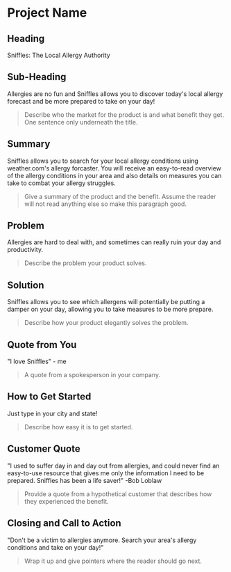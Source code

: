 # Project Name #

<!-- 
> This material was originally posted [here](http://www.quora.com/What-is-Amazons-approach-to-product-development-and-product-management). It is reproduced here for posterities sake.

There is an approach called "working backwards" that is widely used at Amazon. They work backwards from the customer, rather than starting with an idea for a product and trying to bolt customers onto it. While working backwards can be applied to any specific product decision, using this approach is especially important when developing new products or features.

For new initiatives a product manager typically starts by writing an internal press release announcing the finished product. The target audience for the press release is the new/updated product's customers, which can be retail customers or internal users of a tool or technology. Internal press releases are centered around the customer problem, how current solutions (internal or external) fail, and how the new product will blow away existing solutions.

If the benefits listed don't sound very interesting or exciting to customers, then perhaps they're not (and shouldn't be built). Instead, the product manager should keep iterating on the press release until they've come up with benefits that actually sound like benefits. Iterating on a press release is a lot less expensive than iterating on the product itself (and quicker!).

If the press release is more than a page and a half, it is probably too long. Keep it simple. 3-4 sentences for most paragraphs. Cut out the fat. Don't make it into a spec. You can accompany the press release with a FAQ that answers all of the other business or execution questions so the press release can stay focused on what the customer gets. My rule of thumb is that if the press release is hard to write, then the product is probably going to suck. Keep working at it until the outline for each paragraph flows. 

Oh, and I also like to write press-releases in what I call "Oprah-speak" for mainstream consumer products. Imagine you're sitting on Oprah's couch and have just explained the product to her, and then you listen as she explains it to her audience. That's "Oprah-speak", not "Geek-speak".

Once the project moves into development, the press release can be used as a touchstone; a guiding light. The product team can ask themselves, "Are we building what is in the press release?" If they find they're spending time building things that aren't in the press release (overbuilding), they need to ask themselves why. This keeps product development focused on achieving the customer benefits and not building extraneous stuff that takes longer to build, takes resources to maintain, and doesn't provide real customer benefit (at least not enough to warrant inclusion in the press release).
 -->
 
## Heading ##
  Sniffles: The Local Allergy Authority

## Sub-Heading ##
  Allergies are no fun and Sniffles allows you to discover today's local allergy forecast and be more prepared to take on your day!
  > Describe who the market for the product is and what benefit they get. One sentence only underneath the title.

## Summary ##
  Sniffles allows you to search for your local allergy conditions using weather.com's allergy forcaster. You will receive an easy-to-read overview of the allergy conditions in your area and also details on measures you can take to combat your allergy struggles.
  > Give a summary of the product and the benefit. Assume the reader will not read anything else so make this paragraph good.

## Problem ##
  Allergies are hard to deal with, and sometimes can really ruin your day and productivity.
  > Describe the problem your product solves.

## Solution ##
  Sniffles allows you to see which allergens will potentially be putting a damper on your day, allowing you to take measures to be more prepare.
  > Describe how your product elegantly solves the problem.

## Quote from You ##
  "I love Sniffles" - me
  > A quote from a spokesperson in your company.

## How to Get Started ##
  Just type in your city and state!
  > Describe how easy it is to get started.

## Customer Quote ##
  "I used to suffer day in and day out from allergies, and could never find an easy-to-use resource that gives me only the information I need to be prepared. Sniffles has been a life saver!" -Bob Loblaw
  > Provide a quote from a hypothetical customer that describes how they experienced the benefit.

## Closing and Call to Action ##
  "Don't be a victim to allergies anymore. Search your area's allergy conditions and take on your day!"
  > Wrap it up and give pointers where the reader should go next.
